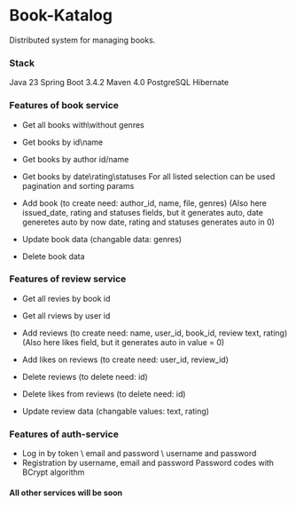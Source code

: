 # Book-Katalog
Distributed system for managing books. 

### Stack
Java 23
Spring Boot 3.4.2
Maven 4.0
PostgreSQL
Hibernate

### Features of book service
- Get all books with\without genres
- Get books by id\name
- Get books by author id/name
- Get books by date\rating\statuses
    For all listed selection can be used pagination and sorting params

- Add book (to create need: author_id, name, file, genres)
    (Also here issued_date, rating and statuses fields, but it generates auto,
    date generetes auto by now date, rating and statuses generates auto in 0)

- Update book data (changable data: genres)

- Delete book data

### Features of review service
- Get all revies by book id
- Get all rviews by user id

- Add reviews (to create need: name, user_id, book_id, review text, rating)
    (Also here likes field, but it generates auto in value = 0)
- Add likes on reviews (to create need: user_id, review_id)

- Delete reviews (to delete need: id)
- Delete likes from reviews (to delete need: id)

- Update review data (changable values: text, rating)

### Features of auth-service
- Log in by token \ email and password \ username and password
- Registration by username, email and password
    Password codes with BCrypt algorithm

#### All other services will be soon
